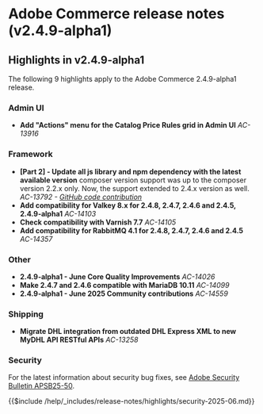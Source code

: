 # Adobe Commerce release notes (v2.4.9-alpha1)

## Highlights in v2.4.9-alpha1

The following 9 highlights apply to the Adobe Commerce 2.4.9-alpha1 release.

### Admin UI

* __Add &quot;Actions&quot; menu for the Catalog Price Rules grid in Admin UI__
  _AC-13916_

### Framework

* __[Part 2] - Update all js library and npm dependency with the latest available version__
  composer version support was up to the composer version 2.2.x only. Now, the support extended to 2.4.x version as well.
  _AC-13792 - [GitHub code contribution](https://github.com/magento/magento2/commit/19844aa0)_
* __Add compatibility for Valkey 8.x for 2.4.8, 2.4.7, 2.4.6 and 2.4.5, 2.4.9-alpha1__
  _AC-14103_
* __Check compatibility with Varnish 7.7__
  _AC-14105_
* __Add compatibility for RabbitMQ 4.1 for 2.4.8, 2.4.7, 2.4.6 and 2.4.5__
  _AC-14357_

### Other

* __2.4.9-alpha1 - June Core Quality Improvements__
  _AC-14026_
* __Make 2.4.7 and 2.4.6 compatible with MariaDB 10.11__
  _AC-14099_
* __2.4.9-alpha1 - June 2025 Community contributions__
  _AC-14559_

### Shipping

* __Migrate DHL integration from outdated DHL Express XML to new MyDHL API RESTful APIs__
  _AC-13258_
### Security

For the latest information about security bug fixes, see [Adobe Security Bulletin APSB25-50](https://helpx.adobe.com/security/products/magento/apsb25-50.html).

{{$include /help/_includes/release-notes/highlights/security-2025-06.md}}
